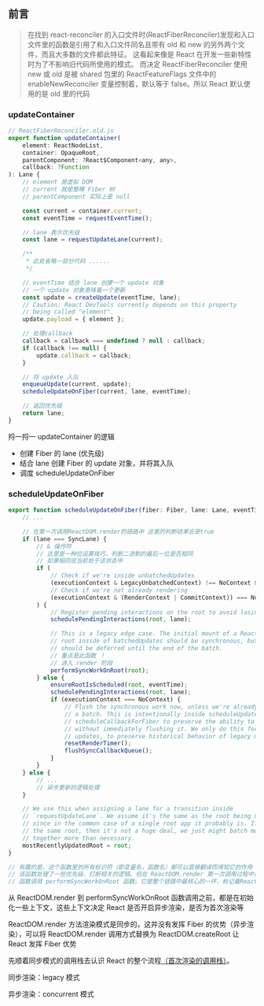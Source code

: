 ## 前言

> 在找到 react-reconciler 的入口文件时(ReactFiberReconciler)发现和入口文件里的函数是引用了和入口文件同名且带有 old 和 new 的另外两个文件，而且大多数的文件都此特征。
> 这看起来像是 React 在开发一些新特性时为了不影响旧代码所使用的模式。
> 而决定 ReactFiberReconciler 使用 new 或 old 是被 shared 包里的 ReactFeatureFlags 文件中的 enableNewReconciler 变量控制着，默认等于 false。所以 React 默认使用的是 old 里的代码

### updateContainer

```jsx
// ReactFiberReconciler.old.js
export function updateContainer(
    element: ReactNodeList,
    container: OpaqueRoot,
    parentComponent: ?React$Component<any, any>,
    callback: ?Function
): Lane {
    // element 是虚拟 DOM
    // current 就是整棵 Fiber 树
    // parentComponent 实际上是 null

    const current = container.current;
    const eventTime = requestEventTime();

    // lane 表示优先级
    const lane = requestUpdateLane(current);

    /**
     * 此处省略一部分代码 ......
     */

    // eventTime 结合 lane 创建一个 update 对象
    // 一个 update 对象意味着一个更新
    const update = createUpdate(eventTime, lane);
    // Caution: React DevTools currently depends on this property
    // being called "element".
    update.payload = { element };

    // 处理callback
    callback = callback === undefined ? null : callback;
    if (callback !== null) {
        update.callback = callback;
    }

    // 将 update 入队
    enqueueUpdate(current, update);
    scheduleUpdateOnFiber(current, lane, eventTime);

    // 返回优先级
    return lane;
}
```

捋一捋一 updateContainer 的逻辑

-   创建 Fiber 的 lane (优先级)
-   结合 lane 创建 Fiber 的 update 对象，并将其入队
-   调度 scheduleUpdateOnFiber

### scheduleUpdateOnFiber

```jsx
export function scheduleUpdateOnFiber(fiber: Fiber, lane: Lane, eventTime: number) {
    // ...

    // 在第一次调用ReactDOM.render的链路中 这里的判断结果会是true
    if (lane === SyncLane) {
        // & 操作符
        // 这里是一种位运算技巧，判断二进制的最后一位是否相同
        // 如果相同说当前处于该状态中
        if (
            // Check if we're inside unbatchedUpdates
            (executionContext & LegacyUnbatchedContext) !== NoContext &&
            // Check if we're not already rendering
            (executionContext & (RenderContext | CommitContext)) === NoContext
        ) {
            // Register pending interactions on the root to avoid losing traced interaction data.
            schedulePendingInteractions(root, lane);

            // This is a legacy edge case. The initial mount of a ReactDOM.render-ed
            // root inside of batchedUpdates should be synchronous, but layout updates
            // should be deferred until the end of the batch.
            // 重点是此函数 ！
            // 进入 render 阶段
            performSyncWorkOnRoot(root);
        } else {
            ensureRootIsScheduled(root, eventTime);
            schedulePendingInteractions(root, lane);
            if (executionContext === NoContext) {
                // Flush the synchronous work now, unless we're already working or inside
                // a batch. This is intentionally inside scheduleUpdateOnFiber instead of
                // scheduleCallbackForFiber to preserve the ability to schedule a callback
                // without immediately flushing it. We only do this for user-initiated
                // updates, to preserve historical behavior of legacy mode.
                resetRenderTimer();
                flushSyncCallbackQueue();
            }
        }
    } else {
        // ...
        // 异步更新的逻辑处理
    }

    // We use this when assigning a lane for a transition inside
    // `requestUpdateLane`. We assume it's the same as the root being updated,
    // since in the common case of a single root app it probably is. If it's not
    // the same root, then it's not a huge deal, we just might batch more stuff
    // together more than necessary.
    mostRecentlyUpdatedRoot = root;
}

// 有趣的是，这个函数里的所有标识符（即变量名，函数名）都可以直接翻译而得知它的作用
// 该函数处理了一些优先级、打断相关的逻辑。但在 ReactDOM.render 第一次调用过程中意义不大。
// 函数调用 performSyncWorkOnRoot 函数。它是整个链路中最核心的一环，标记着React正式进入渲染
```

从 ReactDOM.render 到 performSyncWorkOnRoot 函数调用之前，都是在初始化一些上下文，这些上下文决定 React 是否开启异步渲染，是否为首次渲染等

ReactDOM.render 方法渲染模式是同步的，这并没有发挥 Fiber 的优势（异步渲染），可以将 ReactDOM.render 调用方式替换为 ReactDOM.createRoot 让 React 发挥 Fiber 优势

先顺着同步模式的调用栈去认识 React 的整个流程[（首次渲染的调用栈）](/react-dom-render.md)。

同步渲染：legacy 模式

异步渲染：concurrent 模式
